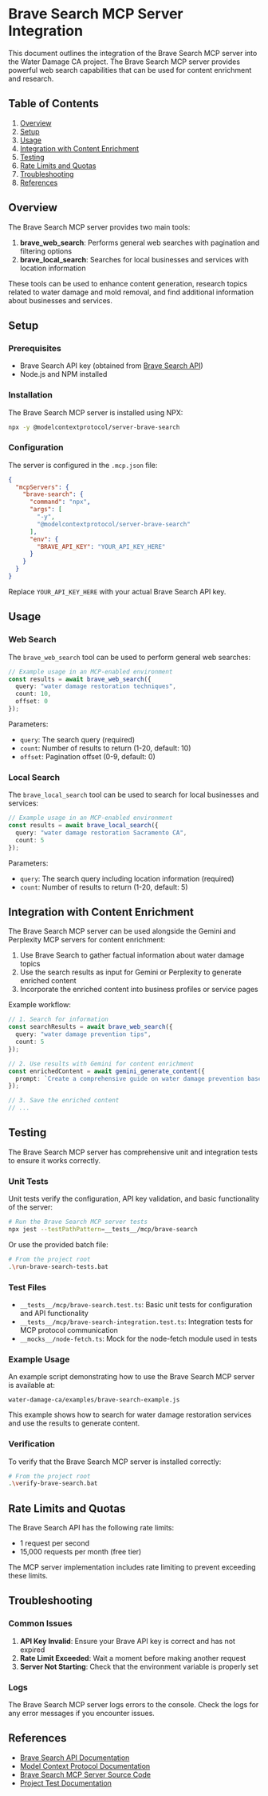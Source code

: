# Brave Search MCP Server Integration

This document outlines the integration of the Brave Search MCP server into the Water Damage CA project. The Brave Search MCP server provides powerful web search capabilities that can be used for content enrichment and research.

## Table of Contents

1. [Overview](#overview)
2. [Setup](#setup)
3. [Usage](#usage)
4. [Integration with Content Enrichment](#integration-with-content-enrichment)
5. [Testing](#testing)
6. [Rate Limits and Quotas](#rate-limits-and-quotas)
7. [Troubleshooting](#troubleshooting)
8. [References](#references)

## Overview

The Brave Search MCP server provides two main tools:

1. **brave_web_search**: Performs general web searches with pagination and filtering options
2. **brave_local_search**: Searches for local businesses and services with location information

These tools can be used to enhance content generation, research topics related to water damage and mold removal, and find additional information about businesses and services.

## Setup

### Prerequisites

- Brave Search API key (obtained from [Brave Search API](https://brave.com/search/api/))
- Node.js and NPM installed

### Installation

The Brave Search MCP server is installed using NPX:

```bash
npx -y @modelcontextprotocol/server-brave-search
```

### Configuration

The server is configured in the `.mcp.json` file:

```json
{
  "mcpServers": {
    "brave-search": {
      "command": "npx",
      "args": [
        "-y",
        "@modelcontextprotocol/server-brave-search"
      ],
      "env": {
        "BRAVE_API_KEY": "YOUR_API_KEY_HERE"
      }
    }
  }
}
```

Replace `YOUR_API_KEY_HERE` with your actual Brave Search API key.

## Usage

### Web Search

The `brave_web_search` tool can be used to perform general web searches:

```typescript
// Example usage in an MCP-enabled environment
const results = await brave_web_search({
  query: "water damage restoration techniques",
  count: 10,
  offset: 0
});
```

Parameters:
- `query`: The search query (required)
- `count`: Number of results to return (1-20, default: 10)
- `offset`: Pagination offset (0-9, default: 0)

### Local Search

The `brave_local_search` tool can be used to search for local businesses and services:

```typescript
// Example usage in an MCP-enabled environment
const results = await brave_local_search({
  query: "water damage restoration Sacramento CA",
  count: 5
});
```

Parameters:
- `query`: The search query including location information (required)
- `count`: Number of results to return (1-20, default: 5)

## Integration with Content Enrichment

The Brave Search MCP server can be used alongside the Gemini and Perplexity MCP servers for content enrichment:

1. Use Brave Search to gather factual information about water damage topics
2. Use the search results as input for Gemini or Perplexity to generate enriched content
3. Incorporate the enriched content into business profiles or service pages

Example workflow:

```typescript
// 1. Search for information
const searchResults = await brave_web_search({
  query: "water damage prevention tips",
  count: 5
});

// 2. Use results with Gemini for content enrichment
const enrichedContent = await gemini_generate_content({
  prompt: `Create a comprehensive guide on water damage prevention based on these search results: ${JSON.stringify(searchResults)}`
});

// 3. Save the enriched content
// ...
```

## Testing

The Brave Search MCP server has comprehensive unit and integration tests to ensure it works correctly.

### Unit Tests

Unit tests verify the configuration, API key validation, and basic functionality of the server:

```bash
# Run the Brave Search MCP server tests
npx jest --testPathPattern=__tests__/mcp/brave-search
```

Or use the provided batch file:

```bash
# From the project root
.\run-brave-search-tests.bat
```

### Test Files

- `__tests__/mcp/brave-search.test.ts`: Basic unit tests for configuration and API functionality
- `__tests__/mcp/brave-search-integration.test.ts`: Integration tests for MCP protocol communication
- `__mocks__/node-fetch.ts`: Mock for the node-fetch module used in tests

### Example Usage

An example script demonstrating how to use the Brave Search MCP server is available at:

```
water-damage-ca/examples/brave-search-example.js
```

This example shows how to search for water damage restoration services and use the results to generate content.

### Verification

To verify that the Brave Search MCP server is installed correctly:

```bash
# From the project root
.\verify-brave-search.bat
```

## Rate Limits and Quotas

The Brave Search API has the following rate limits:

- 1 request per second
- 15,000 requests per month (free tier)

The MCP server implementation includes rate limiting to prevent exceeding these limits.

## Troubleshooting

### Common Issues

1. **API Key Invalid**: Ensure your Brave API key is correct and has not expired
2. **Rate Limit Exceeded**: Wait a moment before making another request
3. **Server Not Starting**: Check that the environment variable is properly set

### Logs

The Brave Search MCP server logs errors to the console. Check the logs for any error messages if you encounter issues.

## References

- [Brave Search API Documentation](https://brave.com/search/api/)
- [Model Context Protocol Documentation](https://modelcontextprotocol.io/)
- [Brave Search MCP Server Source Code](https://github.com/modelcontextprotocol/servers/tree/main/src/brave-search)
- [Project Test Documentation](../Roadmap/testing-workflow.md)
